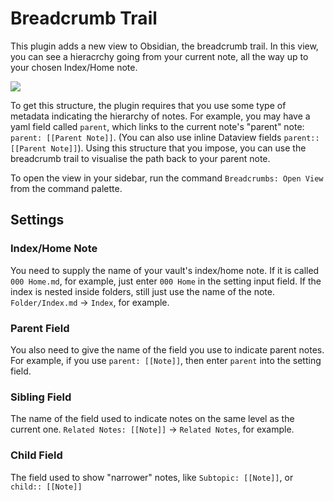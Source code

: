 # Breadcrumb Trail

This plugin adds a new view to Obsidian, the breadcrumb trail. In this view, you can see a hieracrchy going from your current note, all the way up to your chosen Index/Home note.

![](https://i.imgur.com/sZFeosp.png)

To get this structure, the plugin requires that you use some type of metadata indicating the hierarchy of notes.
For example, you may have a yaml field called `parent`, which links to the current note's "parent" note: `parent: [[Parent Note]]`. (You can also use inline Dataview fields `parent:: [[Parent Note]]`).
Using this structure that you impose, you can use the breadcrumb trail to visualise the path back to your parent note.

To open the view in your sidebar, run the command `Breadcrumbs: Open View` from the command palette.

## Settings

### Index/Home Note

You need to supply the name of your vault's index/home note. If it is called `000 Home.md`, for example, just enter `000 Home` in the setting input field.
If the index is nested inside folders, still just use the name of the note. `Folder/Index.md` → `Index`, for example.

### Parent Field

You also need to give the name of the field you use to indicate parent notes. For example, if you use `parent: [[Note]]`, then enter `parent` into the setting field.

### Sibling Field

The name of the field used to indicate notes on the same level as the current one. `Related Notes: [[Note]]` -> `Related Notes`, for example.

### Child Field

The field used to show "narrower" notes, like `Subtopic: [[Note]]`, or `child:: [[Note]]`

